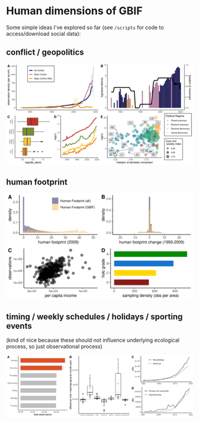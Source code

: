 # Human dimensions of GBIF

Some simple ideas I've explored so far (see `/scripts` for code to access/download social data):

## conflict / geopolitics

![](scripts/geopolitics-conflict_files/figure-gfm/conflict-1.png)

## human footprint 

![](scripts/human-footprint_files/figure-gfm/human_footprint-1.png)

## timing / weekly schedules / holidays / sporting events

(kind of nice because these should not influence underlying ecological process, so just observational process)

![](scripts/gbif-timing_files/timing.png)
